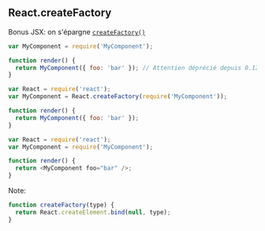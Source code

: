 ## React.createFactory

Bonus JSX: on s'épargne [`createFactory()`](https://gist.github.com/sebmarkbage/d7bce729f38730399d28)

```js
var MyComponent = require('MyComponent');

function render() {
  return MyComponent({ foo: 'bar' }); // Attention déprécié depuis 0.12
}
```

```js
var React = require('react');
var MyComponent = React.createFactory(require('MyComponent'));

function render() {
  return MyComponent({ foo: 'bar' });
}
```

```js
var React = require('react');
var MyComponent = require('MyComponent');

function render() {
  return <MyComponent foo="bar" />;
}
```

Note:

```js
function createFactory(type) {
  return React.createElement.bind(null, type);
}
```
